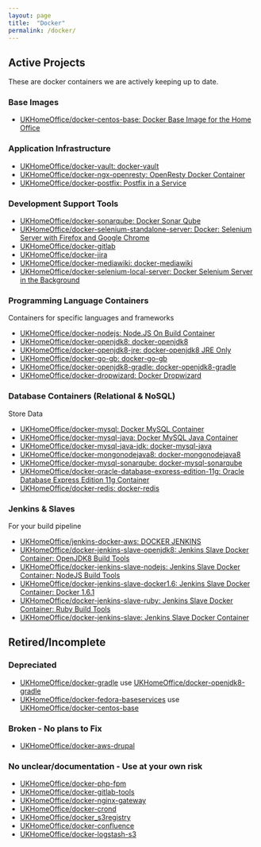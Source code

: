 ```yaml
---
layout: page
title:  "Docker"
permalink: /docker/
---
```


## Active Projects

These are docker containers we are actively keeping up to date.

### Base Images
* [UKHomeOffice/docker-centos-base: Docker Base Image for the Home Office](https://github.com/UKHomeOffice/docker-centos-base)

### Application Infrastructure

* [UKHomeOffice/docker-vault: docker-vault](https://github.com/UKHomeOffice/docker-vault)
* [UKHomeOffice/docker-ngx-openresty: OpenResty Docker Container](https://github.com/UKHomeOffice/docker-ngx-openresty)
* [UKHomeOffice/docker-postfix: Postfix in a Service](https://github.com/UKHomeOffice/docker-postfix)

### Development Support Tools

* [UKHomeOffice/docker-sonarqube: Docker Sonar Qube](https://github.com/UKHomeOffice/docker-sonarqube)
* [UKHomeOffice/docker-selenium-standalone-server: Docker: Selenium Server with Firefox and Google Chrome](https://github.com/UKHomeOffice/docker-selenium-standalone-server)
* [UKHomeOffice/docker-gitlab](https://github.com/UKHomeOffice/docker-gitlab)
* [UKHomeOffice/docker-jira](https://github.com/UKHomeOffice/docker-jira)
* [UKHomeOffice/docker-mediawiki: docker-mediawiki](https://github.com/UKHomeOffice/docker-mediawiki)
* [UKHomeOffice/docker-selenium-local-server: Docker Selenium Server in the Background](https://github.com/UKHomeOffice/docker-selenium-local-server)


### Programming Language Containers

Containers for specific languages and frameworks

* [UKHomeOffice/docker-nodejs: Node.JS On Build Container](https://github.com/UKHomeOffice/docker-nodejs)
* [UKHomeOffice/docker-openjdk8: docker-openjdk8](https://github.com/UKHomeOffice/docker-openjdk8)
* [UKHomeOffice/docker-openjdk8-jre: docker-openjdk8 JRE Only](https://github.com/UKHomeOffice/docker-openjdk8-jre)
* [UKHomeOffice/docker-go-gb: docker-go-gb](https://github.com/UKHomeOffice/docker-go-gb)
* [UKHomeOffice/docker-openjdk8-gradle: docker-openjdk8-gradle](https://github.com/UKHomeOffice/docker-openjdk8-gradle)
* [UKHomeOffice/docker-dropwizard: Docker Dropwizard](https://github.com/UKHomeOffice/docker-dropwizard)

### Database Containers (Relational & NoSQL)

Store Data

* [UKHomeOffice/docker-mysql: Docker MySQL Container](https://github.com/UKHomeOffice/docker-mysql)
* [UKHomeOffice/docker-mysql-java: Docker MySQL Java Container](https://github.com/UKHomeOffice/docker-mysql-java)
* [UKHomeOffice/docker-mysql-java-jdk: docker-mysql-java](https://github.com/UKHomeOffice/docker-mysql-java-jdk)
* [UKHomeOffice/docker-mongonodejava8: docker-mongonodejava8](https://github.com/UKHomeOffice/docker-mongonodejava8)
* [UKHomeOffice/docker-mysql-sonarqube: docker-mysql-sonarqube](https://github.com/UKHomeOffice/docker-mysql-sonarqube)
* [UKHomeOffice/docker-oracle-database-express-edition-11g: Oracle Database Express Edition 11g Container](https://github.com/UKHomeOffice/docker-oracle-database-express-edition-11g)
* [UKHomeOffice/docker-redis: docker-redis](https://github.com/UKHomeOffice/docker-redis)

### Jenkins & Slaves

For your build pipeline

* [UKHomeOffice/jenkins-docker-aws: DOCKER JENKINS](https://github.com/UKHomeOffice/jenkins-docker-aws)
* [UKHomeOffice/docker-jenkins-slave-openjdk8: Jenkins Slave Docker Container: OpenJDK8 Build Tools](https://github.com/UKHomeOffice/docker-jenkins-slave-openjdk8)
* [UKHomeOffice/docker-jenkins-slave-nodejs: Jenkins Slave Docker Container: NodeJS Build Tools](https://github.com/UKHomeOffice/docker-selenium-local-server)
* [UKHomeOffice/docker-jenkins-slave-docker1.6: Jenkins Slave Docker Container: Docker 1.6.1](https://github.com/UKHomeOffice/docker-jenkins-slave-docker1.6)
* [UKHomeOffice/docker-jenkins-slave-ruby: Jenkins Slave Docker Container: Ruby Build Tools](https://github.com/UKHomeOffice/docker-jenkins-slave-ruby)
* [UKHomeOffice/docker-jenkins-slave: Jenkins Slave Docker Container](https://github.com/UKHomeOffice/docker-jenkins-slave)


## Retired/Incomplete

### Depreciated

* [UKHomeOffice/docker-gradle](https://github.com/UKHomeOffice/docker-gradle) use [UKHomeOffice/docker-openjdk8-gradle](https://github.com/UKHomeOffice/docker-openjdk8-gradle)
* [UKHomeOffice/docker-fedora-baseservices](https://github.com/UKHomeOffice/docker-fedora-baseservices) use [UKHomeOffice/docker-centos-base](https://github.com/UKHomeOffice/docker-centos-base)

### Broken - No plans to Fix

* [UKHomeOffice/docker-aws-drupal](https://github.com/UKHomeOffice/docker-aws-drupal)

### No unclear/documentation - Use at your own risk

* [UKHomeOffice/docker-php-fpm](https://github.com/UKHomeOffice/docker-php-fpm)
* [UKHomeOffice/docker-gitlab-tools](https://github.com/UKHomeOffice/docker-gitlab-tools)
* [UKHomeOffice/docker-nginx-gateway](https://github.com/UKHomeOffice/docker-nginx-gateway)
* [UKHomeOffice/docker-crond](https://github.com/UKHomeOffice/docker-crond)
* [UKHomeOffice/docker_s3registry](https://github.com/UKHomeOffice/docker_s3registry)
* [UKHomeOffice/docker-confluence](https://github.com/UKHomeOffice/docker-confluence)
* [UKHomeOffice/docker-logstash-s3](https://github.com/UKHomeOffice/docker-logstash-s3)